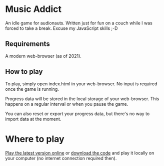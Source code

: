 # Music Addict

An idle game for audionauts. Written just for fun on a couch while I was forced to take a break. Excuse my JavaScript skills ;-D



## Requirements

A modern web-browser (as of 2021).



## How to play

To play, simply open index.html in your web-browser. No input is required once the game is running.

Progress data will be stored in the local storage of your web-browser. This happens on a regular interval or when you pause the game.

You can also reset or export your progress data, but there's no way to import data at the moment.



# Where to play

[Play the latest version online](https://etrusci-org.github.io/musicaddict/musicaddict/index.html) or [download the code](https://github.com/etrusci-org/musicaddict) and play it locally on your computer (no internet connection required then).
